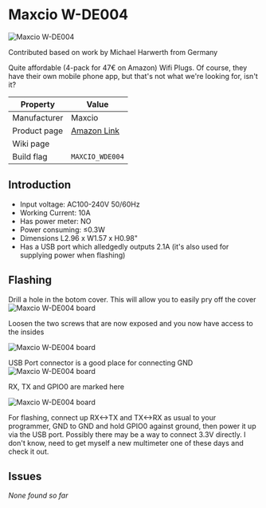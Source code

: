 # Maxcio W-DE004

![Maxcio W-DE004](https://user-images.githubusercontent.com/16302524/47970316-0e98cd00-e084-11e8-8145-ca57a944f482.JPG)

Contributed based on work by Michael Harwerth from Germany

Quite affordable (4-pack for 47€ on Amazon) Wifi Plugs. Of course, they have their own mobile phone app, but that's not what we're looking for, isn't it? 

|Property|Value|
|---|---|
|Manufacturer|Maxcio|
|Product page|[Amazon Link](https://amzn.to/2P7CHqA)|
|Wiki page||
|Build flag|`MAXCIO_WDE004`|

## Introduction

* Input voltage: AC100-240V 50/60Hz
* Working Current: 10A
* Has power meter: NO
* Power consuming: ≤0.3W
* Dimensions L2.96 x W1.57 x H0.98"
* Has a USB port which alledgedly outputs 2.1A (it's also used for supplying power when flashing)

## Flashing

Drill a hole in the botom cover. This will allow you to easily pry off the cover
![Maxcio W-DE004 board](https://user-images.githubusercontent.com/16302524/47970327-38ea8a80-e084-11e8-9d6b-40595d24c82d.jpg)

Loosen the two screws that are now exposed and you now have access to the insides

![Maxcio W-DE004 board](https://user-images.githubusercontent.com/16302524/47970328-38ea8a80-e084-11e8-8afc-4f6d841337d0.jpg)

USB Port connector is a good place for connecting GND
![Maxcio W-DE004 board](https://user-images.githubusercontent.com/16302524/47970329-39832100-e084-11e8-85c2-0cdc39dd4209.jpg)

RX, TX and GPIO0 are marked here

![Maxcio W-DE004 board](https://user-images.githubusercontent.com/16302524/47970326-38ea8a80-e084-11e8-987e-72caca8d98d3.jpg)

For flashing, connect up RX<->TX and TX<->RX as usual to your programmer, GND to GND and hold GPIO0 against ground, then power it up via the USB port. 
Possibly there may be a way to connect 3.3V directly. I don't know, need to get myself a new multimeter one of these days and check it out. 
## Issues

*None found so far* 
